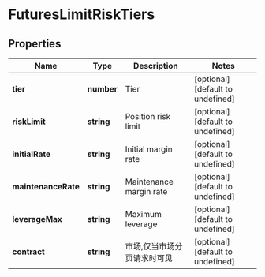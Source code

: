 # FuturesLimitRiskTiers

## Properties

Name | Type | Description | Notes
------------ | ------------- | ------------- | -------------
**tier** | **number** | Tier | [optional] [default to undefined]
**riskLimit** | **string** | Position risk limit | [optional] [default to undefined]
**initialRate** | **string** | Initial margin rate | [optional] [default to undefined]
**maintenanceRate** | **string** | Maintenance margin rate | [optional] [default to undefined]
**leverageMax** | **string** | Maximum leverage | [optional] [default to undefined]
**contract** | **string** | 市场,仅当市场分页请求时可见 | [optional] [default to undefined]

